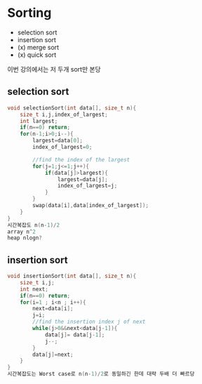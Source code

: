 # Sorting
- selection sort
- insertion sort
- (x) merge sort
- (x) quick sort
  
이번 강의에서는 저 두개 sort만 본당
## selection sort
```cpp
void selectionSort(int data[], size_t n){
    size_t i,j,index_of_largest;
    int largest;
    if(n==0) return;
    for(n-1;i>0;i--){
        largest=data[0];
        index_of_largest=0;

        //find the index of the largest
        for(j=1;j<=1;j++){
            if(data[j]>largest){
                largest=data[j];
                index_of_largest=j;
            }
        }
        swap(data[i],data[index_of_largest]);
    }
}
시간복잡도 n(n-1)/2
array n^2
heap nlogn?
```

## insertion sort
```cpp
void insertionSort(int data[], size_t n){
    size_t i,j;
    int next;
    if(n==0) return;
    for(i=1 ; i<n ; i++){
        next=data[i];
        j=i;
        //find the insertion index j of next
        while(j>0&&next<data[j-1]){
            data[j]= data[j-1];
            j--;
        }
        data[j]=next;
    }
}
시간복잡도는 Worst case로 n(n-1)/2로 동일하긴 한데 대략 두배 더 빠르당
```

